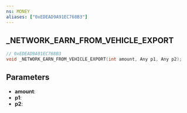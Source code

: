 ```yaml
---
ns: MONEY
aliases: ["0xEDEAD9A91EC768B3"]
---
```

## _NETWORK_EARN_FROM_VEHICLE_EXPORT

```c
// 0xEDEAD9A91EC768B3
void _NETWORK_EARN_FROM_VEHICLE_EXPORT(int amount, Any p1, Any p2);
```


## Parameters
* **amount**: 
* **p1**: 
* **p2**: 

